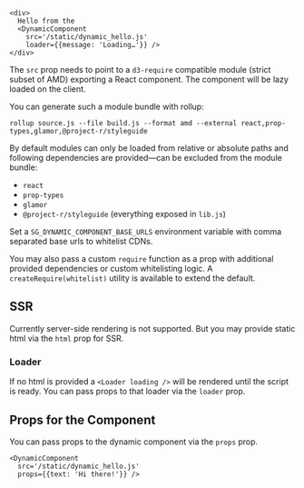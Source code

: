 ```react
<div>
  Hello from the
  <DynamicComponent
    src='/static/dynamic_hello.js'
    loader={{message: 'Loading…'}} />
</div>
```

The `src` prop needs to point to a `d3-require` compatible module (strict subset of AMD) exporting a React component. The component will be lazy loaded on the client.

You can generate such a module bundle with rollup:
```
rollup source.js --file build.js --format amd --external react,prop-types,glamor,@project-r/styleguide
```

By default modules can only be loaded from relative or absolute paths and following dependencies are provided—can be excluded from the module bundle:
- `react`
- `prop-types`
- `glamor`
- `@project-r/styleguide` (everything exposed in `lib.js`)

Set a `SG_DYNAMIC_COMPONENT_BASE_URLS` environment variable with comma separated base urls to whitelist CDNs.

You may also pass a custom `require` function as a prop with additional provided dependencies or custom whitelisting logic. A `createRequire(whitelist)` utility is available to extend the default.

## SSR

Currently server-side rendering is not supported. But you may provide static html via the `html` prop for SSR.

### Loader

If no html is provided a `<Loader loading />` will be rendered until the script is ready. You can pass props to that loader via the `loader` prop. 

## Props for the Component

You can pass props to the dynamic component via the `props` prop.

```react
<DynamicComponent
  src='/static/dynamic_hello.js'
  props={{text: 'Hi there!'}} />
```
